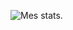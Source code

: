 ![Mes stats.](https://github-readme-stats.vercel.app/api?username=KPS53&show_icons=true&theme=synthwave)

